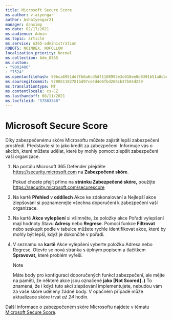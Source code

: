 ```yaml
---
title: Microsoft Secure Score
ms.author: v-aiyengar
author: AshaIyengar21
manager: dansimp
ms.date: 02/17/2021
ms.audience: Admin
ms.topic: article
ms.service: o365-administration
ROBOTS: NOINDEX, NOFOLLOW
localization_priority: Normal
ms.collection: Adm_O365
ms.custom:
- "9002486"
- "7524"
ms.openlocfilehash: 59bca6951dd7fb6a6cd5df1108993e3c018ee0d8391b51a0cbcaf3a61fc45a55
ms.sourcegitcommit: 920051182781bd97ce4d4d6fbd268cb37b84d239
ms.translationtype: MT
ms.contentlocale: cs-CZ
ms.lasthandoff: 08/11/2021
ms.locfileid: "57883348"
---
```

# <a name="microsoft-secure-score"></a>Microsoft Secure Score

Díky zabezpečenému skóre Microsoftu můžete zajistit lepší zabezpečení prostředí. Představte si to jako kredit za zabezpečení. Informuje vás o akcích, které můžete udělat, které by mohly pomoct zlepšit zabezpečení vaší organizace.

1. Na portálu Microsoft 365 Defender přejděte <https://security.microsoft.com> na **Zabezpečené skóre**.

   Pokud chcete přejít přímo na **stránku Zabezpečené skóre,** použijte <https://security.microsoft.com/securescore>

2. Na kartě **Přehled** v **oddílech** Akce ke zdokonalování a Nejlepší akce zlepšování si poznamenejte všechna doporučení k zabezpečení vaší organizace. 

3. Na kartě **Akce vylepšení**  si všimněte, že položky  akce Pořadí vylepšení mají hodnoty Stavu **Adresy** nebo **Regrese**.  Pomocí funkce **Filtrovat** nebo seskupit podle v tabulce můžete rychle identifikovat akce, které by mohly být lepší, když je dokončíte v pořadí. 

4. V seznamu na  **kartě** Akce vylepšení vyberte položku Adresa nebo Regrese.  Otevře se nová stránka s úplným popisem a tlačítkem **Spravovat,** které problém vyřeší.

    > [!NOTE]
    > Máte body pro konfiguraci doporučených funkcí zabezpečení, ale mějte na paměti, že některé akce jsou označené **jako [Not Scored] .)** To znamená, že i když tuto akci zlepšování implementujete, nebudou vám za vaše skóre uděleny žádné body. V opačném případě může aktualizace skóre trvat *až 24* hodin.

Další informace o zabezpečeném skóre Microsoftu najdete v tématu [Microsoft Secure Score](https://docs.microsoft.com/microsoft-365/security/defender/microsoft-secure-score).
